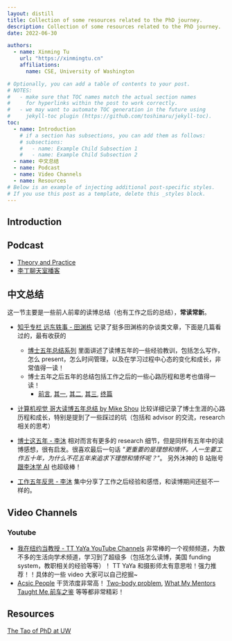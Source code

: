 ```yaml
---
layout: distill
title: Collection of some resources related to the PhD journey.
description: Collection of some resources related to the PhD journey.
date: 2022-06-30

authors:
  - name: Xinming Tu
    url: "https://xinmingtu.cn"
    affiliations:
      name: CSE, University of Washington

# Optionally, you can add a table of contents to your post.
# NOTES:
#   - make sure that TOC names match the actual section names
#     for hyperlinks within the post to work correctly.
#   - we may want to automate TOC generation in the future using
#     jekyll-toc plugin (https://github.com/toshimaru/jekyll-toc).
toc:
  - name: Introduction
    # if a section has subsections, you can add them as follows:
    # subsections:
    #   - name: Example Child Subsection 1
    #   - name: Example Child Subsection 2
  - name: 中文总结
  - name: Podcast
  - name: Video Channels
  - name: Resources
# Below is an example of injecting additional post-specific styles.
# If you use this post as a template, delete this _styles block.
---
```


## Introduction

## Podcast

- [Theory and Practice](https://podcast.gv.com)
- [李丁聊天室播客](https://www.lidingzeyu.com/podcast/)

## 中文总结

这一节主要是一些前人前辈的读博总结（也有工作之后的总结），**常读常新**。

- [知乎专栏 远东轶事 - 田渊栋](https://www.zhihu.com/column/yuandong) 记录了挺多田渊栋的杂谈类文章，下面是几篇看过的，最有收获的

  - [博士五年总结系列](http://yuandong-tian.com/five_year_summary_of_PhD.pdf) 里面讲述了读博五年的一些经验教训，包括怎么写作，怎么 present，怎么时间管理，以及在学习过程中心态的变化和成长，非常值得一读！
  - 博士五年之后五年的总结包括工作之后的一些心路历程和思考也值得一读！
    - [前言](https://zhuanlan.zhihu.com/p/45695338), [其一](https://zhuanlan.zhihu.com/p/45703402), [其二](https://zhuanlan.zhihu.com/p/45898250), [其三](https://zhuanlan.zhihu.com/p/46760428), [终篇](https://zhuanlan.zhihu.com/p/47840442)

- [计算机视觉 哥大读博五年总结 by Mike Shou](https://zhuanlan.zhihu.com/p/338193330) 比较详细记录了博士生涯的心路历程和成长，特别是提到了一些踩过的坑（包括和 advisor 的交流，research 相关的思考）
- [博士这五年 - 李沐](https://zhuanlan.zhihu.com/p/25099638) 相对而言有更多的 research 细节，但是同样有五年中的读博感想，很有启发。很喜欢最后一句话 _"更重要的是理想和情怀。人一生要工作五十年，为什么不花五年来追求下理想和情怀呢？"_。 另外沐神的 B 站账号[跟李沐学 AI](https://space.bilibili.com/1567748478/) 也超级棒！
- [工作五年反思 - 李沐](https://zhuanlan.zhihu.com/p/374777591) 集中分享了工作之后经验和感悟，和读博期间还挺不一样的。

## Video Channels

### Youtube

- [我在纽约当教授 - TT YaYa YouTube Channels](https://www.youtube.com/channel/UCjWnhn8mmA3DEEHlniCEoXA/videos) 非常棒的一个视频频道，为数不多的生活向学术频道，学习到了超级多（包括怎么读博，美国 funding system，教职相关的经验等等）！ TT YaYa 和摄影师太有意思啦！强力推荐！！具体的一些 video 大家可以自己挖掘~
- [Acsic People](https://www.youtube.com/channel/UC1PCPgKxjsK6P-po9DlBpQQ/videos) 干货浓度非常高！ [Two-body problem](https://youtu.be/gNkCcoJUJ-I), [What My Mentors Taught Me](https://youtu.be/lOOBJix9-Dw),[前车之鉴](https://youtu.be/KTcu33RghQs) 等等都非常精彩！

## Resources

[The Tao of PhD at UW](https://courses.cs.washington.edu/courses/cse590x/22wi/)
